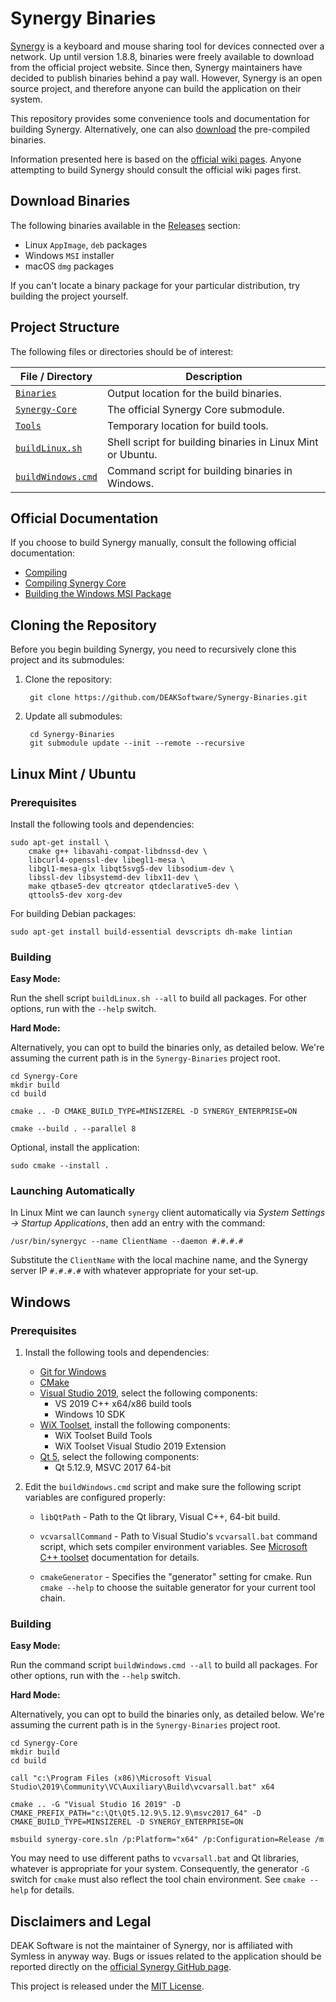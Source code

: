 # Synergy Binaries

[Synergy](https://github.com/symless/synergy-core) is a keyboard and mouse sharing tool for devices connected over a network. Up until version 1.8.8, binaries were freely available to download from the official project website. Since then, Synergy maintainers have decided to publish binaries behind a pay wall. However, Synergy is an open source project, and therefore anyone can build the application on their system.

This repository provides some convenience tools and documentation for building Synergy. Alternatively, one can also [download](https://github.com/DEAKSoftware/Synergy-Binaries/releases) the pre-compiled binaries.

Information presented here is based on the [official wiki pages](https://github.com/symless/synergy-core/wiki/Compiling). Anyone attempting to build Synergy should consult the official wiki pages first.


## Download Binaries

The following binaries available in the [Releases](https://github.com/DEAKSoftware/Synergy-Binaries/releases) section:

* Linux `AppImage`, `deb` packages
* Windows `MSI` installer
* macOS `dmg` packages

If you can't locate a binary package for your particular distribution, try building the project yourself.


## Project Structure

The following files or directories should be of interest:

File / Directory                                            | Description
---                                                         | ---
[`Binaries`](./Binaries)                                    | Output location for the build binaries.
[`Synergy-Core`](https://github.com/symless/synergy-core/)  | The official Synergy Core submodule.
[`Tools`](./Tools)                                          | Temporary location for build tools.
[`buildLinux.sh`](./buildLinux.sh)                          | Shell script for building binaries in Linux Mint or Ubuntu.
[`buildWindows.cmd`](./buildWindows.cmd)                    | Command script for building binaries in Windows.

<!-- [`buildMacOS.sh`](./buildMacOS.sh)                          | Shell script for building binaries in macOS. -->


## Official Documentation

If you choose to build Synergy manually, consult the following official documentation:

* [Compiling](https://github.com/symless/synergy-core/wiki/Compiling)
* [Compiling Synergy Core](https://github.com/symless/synergy-core/wiki/Compiling-Synergy-Core)
* [Building the Windows MSI Package](https://github.com/symless/synergy-core/wiki/Building-the-Windows-MSI-Package)

## Cloning the Repository

Before you begin building Synergy, you need to recursively clone this project and its submodules:

1. Clone the repository:

		git clone https://github.com/DEAKSoftware/Synergy-Binaries.git

2. Update all submodules:

		cd Synergy-Binaries
		git submodule update --init --remote --recursive


## Linux Mint / Ubuntu

### Prerequisites

Install the following tools and dependencies:

	sudo apt-get install \
		cmake g++ libavahi-compat-libdnssd-dev \
		libcurl4-openssl-dev libegl1-mesa \
		libgl1-mesa-glx libqt5svg5-dev libsodium-dev \
		libssl-dev libsystemd-dev libx11-dev \
		make qtbase5-dev qtcreator qtdeclarative5-dev \
		qttools5-dev xorg-dev

For building Debian packages:

	sudo apt-get install build-essential devscripts dh-make lintian

### Building

**Easy Mode:**

Run the shell script `buildLinux.sh --all` to build all packages. For other options, run with the `--help` switch.

**Hard Mode:**

Alternatively, you can opt to build the binaries only, as detailed below. We're assuming the current path is in the `Synergy-Binaries` project root.

	cd Synergy-Core
	mkdir build
	cd build

	cmake .. -D CMAKE_BUILD_TYPE=MINSIZEREL -D SYNERGY_ENTERPRISE=ON

	cmake --build . --parallel 8

Optional, install the application:

	sudo cmake --install .

### Launching Automatically

In Linux Mint we can launch `synergy` client automatically via _System Settings &rarr; Startup Applications_, then add an entry with the command:

	/usr/bin/synergyc --name ClientName --daemon #.#.#.#

Substitute the `ClientName` with the local machine name, and the Synergy server IP `#.#.#.#` with whatever appropriate for your set-up.

<!--
## macOS

_Incomplete._
-->

## Windows

### Prerequisites

1. Install the following tools and dependencies:

	* [Git for Windows](https://gitforwindows.org/)
	* [CMake](https://cmake.org/)
	* [Visual Studio 2019](https://visualstudio.microsoft.com/downloads/), select the following components:
		* VS 2019 C++ x64/x86 build tools
		* Windows 10 SDK
	* [WiX Toolset](https://wixtoolset.org/releases/), install the following components:
		* WiX Toolset Build Tools
		* WiX Toolset Visual Studio 2019 Extension
	* [Qt 5](https://www.qt.io/download), select the following components:
		* Qt 5.12.9, MSVC 2017 64-bit

2. Edit the `buildWindows.cmd` script and make sure the following script variables are configured properly:

	* `libQtPath` - Path to the Qt library, Visual C++, 64-bit build.

	* `vcvarsallCommand` - Path to Visual Studio's `vcvarsall.bat` command script, which sets compiler environment variables. See [Microsoft C++ toolset](https://docs.microsoft.com/en-us/cpp/build/building-on-the-command-line?view=vs-2019) documentation for details.

	* `cmakeGenerator` - Specifies the "generator" setting for cmake. Run `cmake --help` to choose the suitable generator for your current tool chain.

### Building

**Easy Mode:**

Run the command script `buildWindows.cmd --all` to build all packages. For other options, run with the `--help` switch.

**Hard Mode:**

Alternatively, you can opt to build the binaries only, as detailed below. We're assuming the current path is in the `Synergy-Binaries` project root.

	cd Synergy-Core
	mkdir build
	cd build

	call "c:\Program Files (x86)\Microsoft Visual Studio\2019\Community\VC\Auxiliary\Build\vcvarsall.bat" x64

	cmake .. -G "Visual Studio 16 2019" -D CMAKE_PREFIX_PATH="c:\Qt\Qt5.12.9\5.12.9\msvc2017_64" -D CMAKE_BUILD_TYPE=MINSIZEREL -D SYNERGY_ENTERPRISE=ON

	msbuild synergy-core.sln /p:Platform="x64" /p:Configuration=Release /m

You may need to use different paths to `vcvarsall.bat` and Qt libraries, whatever is appropriate for your system. Consequently, the generator `-G` switch for `cmake` must also reflect the tool chain environment. See `cmake --help` for details.

## Disclaimers and Legal

DEAK Software is not the maintainer of Synergy, nor is affiliated with Symless in anyway way. Bugs or issues related to the application should be reported directly on the [official Synergy GitHub page](https://github.com/symless/synergy-core).

This project is released under the [MIT License](./license.md).
